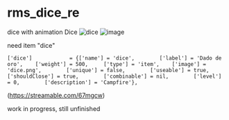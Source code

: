 # rms_dice_re
dice with animation
Dice
![dice](https://github.com/Sadicius/rms_dice_re/assets/124639760/cbd1edcf-7ec0-4dac-a062-5d4d8e8c6793)
![image](https://github.com/Sadicius/rms_dice_re/assets/124639760/70535cb4-4813-46a8-9cb3-8e367eaa32e0)

need item "dice"

`['dice']            = {['name'] = 'dice',        ['label'] = 'Dado de oro',    ['weight'] = 500,     ['type'] = 'item',    ['image'] = 'dice.png',        ['unique'] = false,        ['useable'] = true,        ['shouldClose'] = true,        ['combinable'] = nil,        ['level'] = 0,        ['description'] = 'Campfire'},
    `

(https://streamable.com/67mgcw)

work in progress, still unfinished
